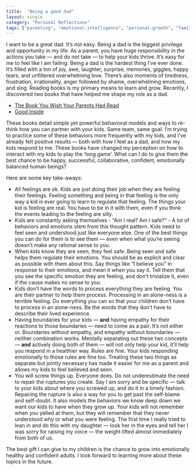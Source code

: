 ```yaml
---
title:  "Being a good dad"
layout: single
category: "Personal Reflections"
tags: ["parenting", "emotional-intelligence", "personal-growth", "family", "book-lessons"]
---
```


I want to be a great dad. It’s not easy. Being a dad is the biggest privilege and opportunity in my life. As a parent, you have huge responsibility in the actions you take —  and do not take — to help your kids thrive. It’s easy for me to feel like I am failing. Being a dad is the hardest thing I’ve ever done. It’s filled with a ton of joy, awe, laughter, surprise, memories, giggles, happy tears, and unfiltered overwhelming love. There’s also moments of tiredness, frustration, irrationality, anger followed by shame, overwhelming emotions, and slog.  Reading books is my primary means to learn and grow. Recently, I discovered two books that have helped me shape my role as a dad.

- [The Book You Wish Your Parents Had Read](https://www.goodreads.com/book/show/42348818-the-book-you-wish-your-parents-had-read)
- [Good Inside](https://www.goodreads.com/book/show/59627738-good-inside)

These books detail simple yet powerful behavioral models and ways to re-think how you can partner with your kids. Same team, same goal. I’m trying to practice some of these behaviors more frequently with my kids, and I’ve already felt positive results — both with how I feel as a dad, and how my kids respond to me. These books have changed my perception on how to interact with my kids to play the ‘long game’.  What can I do to give them the best chance to be happy, successful, collaborative, confident, emotionally balanced human beings?

Here are some key take-aways:

- All feelings are ok. Kids are just doing their job when they are feeling their feelings. Feeling something and being in that feeling is the only way a kid is ever going to learn to regulate that feeling. The things your kid is feeling are real. You have to be in it with them, even if you think the events leading to the feeling are silly.
- Kids are constantly asking themselves - “Am I real? Am I safe?” - A lot of behaviors and emotions stem from this thought pattern. Kids need to feel seen and understood just like everyone else. One of the best things you can do for them is to see them — even when what you’re seeing doesn’t make any rational sense to you.
- When kids know they are seen, they feel safe. Being seen and safe helps them regulate their emotions. You should be as explicit and clear as possible with them about this. Say things like “I believe you” in response to their emotions, and mean it when you say it. Tell them that you see the specific emotion they are feeling, and don’t trivialize it, even if the cause makes no sense to you.
- Kids don’t have the words to process everything they are feeling. You are their partner to help them process. Processing in an alone-ness is a terrible feeling. Do everything you can so that your children don’t have to process in an alone-ness. Be the words that they don’t have to describe their lived experience.
- Having boundaries for your kids — **and** having empathy for their reactions to those boundaries — need to come as a pair. It’s not either or. Boundaries without empathy, and empathy without boundaries — neither combination works. Mentally separating out these two concepts — **and** actively doing both of them —  will not only help your kid, it’ll help you respond in a healthier way. Rules are fine. Your kids responding emotionally to those rules are fine too. Treating these two things as separate but jointly necessary has made it easier for me as a parent and allows my kids to feel believed and seen.
- You will screw things up. Everyone does. Do not underestimate the need to repair the ruptures you create. Say I am sorry and be specific — talk to your kids about where you screwed up, and do it in a timely fashion. Repairing the rupture is also a way for you to get past the self-blame and self-doubt. It also models the behaviors we know deep down we want our kids to have when they grow up. Your kids will not remember when you yelled at them, but they will remember that they never understood why or what you were feeling. The first time I really tried to lean in and do this with my daughter — look her in the eyes and tell her I was sorry for raising my voice — the weight lifted almost immediately from both of us.

The best gift I can give to my children is the chance to grow into emotionally healthy and confident adults. I look forward to learning more about these topics in the future.
